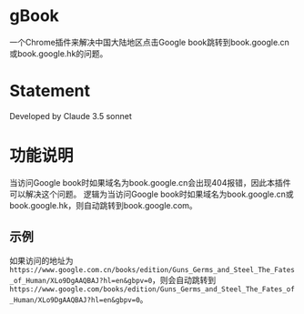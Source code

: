 # gBook
一个Chrome插件来解决中国大陆地区点击Google book跳转到book.google.cn或book.google.hk的问题。

# Statement
Developed by Claude 3.5 sonnet

# 功能说明
当访问Google book时如果域名为book.google.cn会出现404报错，因此本插件可以解决这个问题。
逻辑为当访问Google book时如果域名为book.google.cn或book.google.hk，则自动跳转到book.google.com。

## 示例
如果访问的地址为`https://www.google.com.cn/books/edition/Guns_Germs_and_Steel_The_Fates_of_Human/XLo9DgAAQBAJ?hl=en&gbpv=0`，则会自动跳转到`https://www.google.com/books/edition/Guns_Germs_and_Steel_The_Fates_of_Human/XLo9DgAAQBAJ?hl=en&gbpv=0`。
